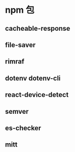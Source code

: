 <!--
 * @Author: kian
 * @Date: 2021-06-03 15:36:34
 * @LastEditors: kian
 * @LastEditTime: 2021-11-22 09:38:51
 * @Description:
-->

# npm 包

## cacheable-response

## file-saver

## rimraf

## dotenv dotenv-cli

## react-device-detect

## semver

## es-checker

## mitt
